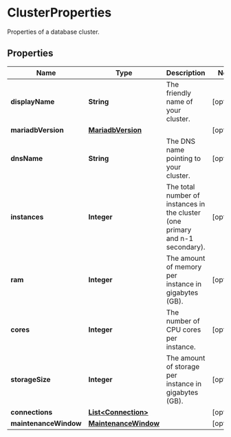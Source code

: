 

# ClusterProperties

Properties of a database cluster.
## Properties

| Name | Type | Description | Notes |
| ------------ | ------------- | ------------- | ------------- |
| **displayName** | **String** | The friendly name of your cluster. |  [optional] |
| **mariadbVersion** | [**MariadbVersion**](MariadbVersion.md) |  |  [optional] |
| **dnsName** | **String** | The DNS name pointing to your cluster. |  [optional] |
| **instances** | **Integer** | The total number of instances in the cluster (one primary and n-1 secondary).  |  [optional] |
| **ram** | **Integer** | The amount of memory per instance in gigabytes (GB). |  [optional] |
| **cores** | **Integer** | The number of CPU cores per instance. |  [optional] |
| **storageSize** | **Integer** | The amount of storage per instance in gigabytes (GB). |  [optional] |
| **connections** | [**List&lt;Connection&gt;**](Connection.md) |  |  [optional] |
| **maintenanceWindow** | [**MaintenanceWindow**](MaintenanceWindow.md) |  |  [optional] |


